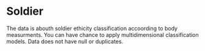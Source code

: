 # Soldier
The data is abouth soldier ethicity classification accoording to body measurments.
You can have chance to apply multidimensional classification models.
Data does not have null or duplicates.
